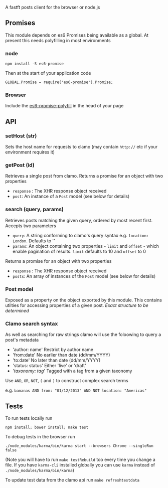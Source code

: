 A fastft posts client for the browser or node.js

## Promises

This module depends on es6 Promises being available as a global. At present this needs polyfilling in most environments

### node

    npm install -S es6-promise

Then at the start of your application code

    GLOBAL.Promise = require('es6-promise').Promise;

### Browser

Include the [es6-promise-polyfill](http://s3.amazonaws.com/es6-promises/promise-1.0.0.min.js) in the head of your page

## API

### setHost (str)

Sets the host name for requests to clamo (may contain `http://` etc if your environment requires it)

### getPost (id)

Retrieves a single post from clamo. Returns a promise for an object with two properties

 * `response` : The XHR response object received
 * `post`: An instance of a `Post` model (see below for details) 

### search (query, params)

Retrieves posts matching the given query, ordered by most recent first. Accepts two parameters

 * `query`: A string conforming to clamo's query syntax e.g. `location: London`. Defaults to ''
 * `params`: An object containing two properties - `limit` and `offset` - which enable pagination of results. `limit` defaults to 10 and `offset` to 0

Returns a promise for an object with two properties

 * `response` : The XHR response object received
 * `posts`: An array of instances of the `Post` model (see below for details) 

### Post model

Exposed as a property on the object exported by this module. This contains utilties for accessing properties of a given post. *Exact structure to be determined*

### Clamo search syntax

As well as searching for raw strings clamo will use the foloowing to query a post's metadata

* 'author: name' Restrict by author name
* 'from:date' No earlier than date (dd/mm/YYYY)
* 'to:date' No later than date (dd/mm/YYYY)
* 'status: status' Either 'live' or 'draft'
* '*taxonomy: tag*' Tagged with a tag from a given taxonomy

Use `AND`, `OR`, `NOT`, `(` and `)` to construct complex search terms

e.g. `bananas AND from: "01/12/2013" AND NOT location: "Americas"`

## Tests

To run tests locally run

    npm install; bower install; make test

To debug tests in the browser run

    ./node_modules/karma/bin/karma start --browsers Chrome --singleRun false

(Note you will have to run `make testRebuild` too every time you change a file. If you have `karma-cli` installed globally you can use `karma` instead of `./node_modules/karma/bin/karma`)

To update test data from the clamo api run `make refreshtestdata`


